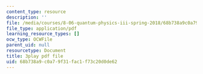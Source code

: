 ```yaml
---
content_type: resource
description: ''
file: /media/courses/8-06-quantum-physics-iii-spring-2018/68b738a9c0a79f31fac1f73c20d0de62_8Uh0qSp_Vck.pdf
file_type: application/pdf
learning_resource_types: []
ocw_type: OCWFile
parent_uid: null
resourcetype: Document
title: 3play pdf file
uid: 68b738a9-c0a7-9f31-fac1-f73c20d0de62
---
```

